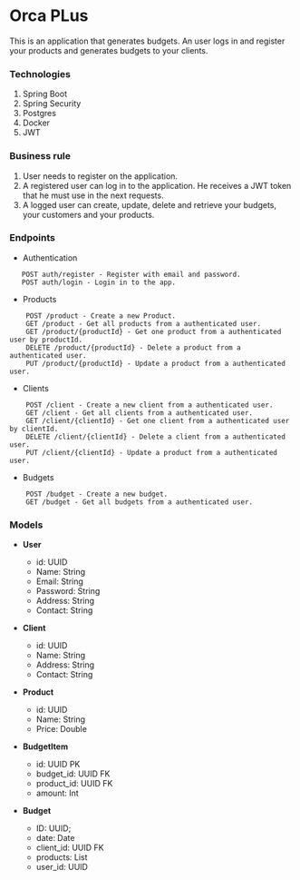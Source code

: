 # Orca PLus

This is an application that generates budgets. An user logs in and register your products and generates budgets to your clients.  

### Technologies
1) Spring Boot
2) Spring Security
3) Postgres
4) Docker
5) JWT

### Business rule

1) User needs to register on the application. 
2) A registered user can log in to the application. He receives a JWT token that he must use in the next requests.
3) A logged user can create, update, delete and retrieve your budgets, your customers and your products.

### Endpoints

* Authentication

```
   POST auth/register - Register with email and password.
   POST auth/login - Login in to the app.
```

* Products

```
    POST /product - Create a new Product.
    GET /product - Get all products from a authenticated user.
    GET /product/{productId} - Get one product from a authenticated user by productId.
    DELETE /product/{productId} - Delete a product from a authenticated user.
    PUT /product/{productId} - Update a product from a authenticated user.
```

* Clients

```
    POST /client - Create a new client from a authenticated user.
    GET /client - Get all clients from a authenticated user.
    GET /client/{clientId} - Get one client from a authenticated user by clientId.
    DELETE /client/{clientId} - Delete a client from a authenticated user.
    PUT /client/{clientId} - Update a product from a authenticated user.
```

* Budgets

```
    POST /budget - Create a new budget.
    GET /budget - Get all budgets from a authenticated user.
```


### Models
* **User**
    * id: UUID
    * Name: String
    * Email: String
    * Password: String
    * Address: String
    * Contact: String

* **Client**
    * id: UUID
    * Name: String
    * Address: String
    * Contact: String

* **Product**
  * id: UUID
  * Name: String
  * Price: Double
  
* **BudgetItem** 
    * id: UUID PK 
    * budget_id: UUID FK
    * product_id: UUID FK
    * amount: Int

* **Budget**
  * ID: UUID;
  * date: Date
  * client_id: UUID FK
  * products: List<BudgetItem>
  * user_id: UUID
 
    